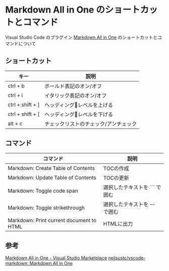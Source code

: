 # Markdown All in One のショートカットとコマンド

Visual Studio Code のプラグイン [Markdown All in One](https://marketplace.visualstudio.com/items?itemName=yzhang.markdown-all-in-one) のショートカットとコマンドについて

## ショートカット

| キー               | 説明                |
| ---------------- | ------------------- |
| ctrl + b         | ボールド表記のオン/オフ      |
| ctrl + i         | イタリック表記のオン/オフ     |
| ctrl + shift + ] | ヘッディングレベルを上げる     |
| ctrl + shift + [ | ヘッディングレベルを下げる     |
| alt + c          | チェックリストのチェック/アンチェック |

## コマンド

| コマンド                                     | 説明                  |
| ---------------------------------------- | --------------------- |
| Markdown: Create Table of Contents       | TOCの作成              |
| Markdown: Update Table of Contents       | TOCの更新              |
| Markdown: Toggle code span               | 選択したテキストを ``` で囲む  |
| Markdown: Toggle strikethrough           | 選択したテキストを `~~` で囲む |
| Markdown: Print current document to HTML | HTMLに出力             |

## 参考

[Markdown All in One - Visual Studio Marketplace](https://marketplace.visualstudio.com/items?itemName=yzhang.markdown-all-in-one)
[neilsustc/vscode-markdown: Markdown All in One](https://github.com/neilsustc/vscode-markdown)
